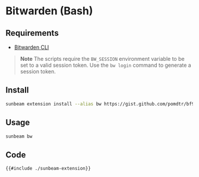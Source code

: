 # Bitwarden (Bash)

## Requirements

- [Bitwarden CLI](https://bitwarden.com/help/article/cli/)

> **Note** The scripts require the `BW_SESSION` environment variable to be set to a valid session token.
> Use the `bw login` command to generate a session token.

## Install

```bash
sunbeam extension install --alias bw https://gist.github.com/pomdtr/bf9781444318cd9a5845444a6ac4f467
```

## Usage

```bash
sunbeam bw
```

## Code

```bash
{{#include ./sunbeam-extension}}
```
